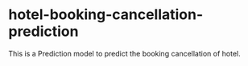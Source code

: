 # hotel-booking-cancellation-prediction
This is a Prediction model to predict the booking cancellation of hotel. 

